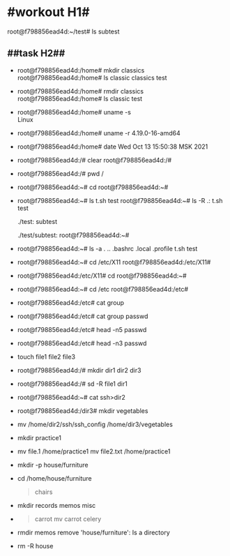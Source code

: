 
#workout H1#
============

root@f798856ead4d:~/test# ls
subtest

##task H2##
-----------

* root@f798856ead4d:/home# mkdir classics
root@f798856ead4d:/home# ls
classic  classics  test
* root@f798856ead4d:/home# rmdir classics  
root@f798856ead4d:/home# ls
classic  test
* root@f798856ead4d:/home# uname -s    
Linux
* root@f798856ead4d:/home# uname -r
4.19.0-16-amd64
* root@f798856ead4d:/home# date
Wed Oct 13 15:50:38 MSK 2021
* root@f798856ead4d:/# clear
    root@f798856ead4d:/#
* root@f798856ead4d:/# pwd
/
* root@f798856ead4d:~# cd
root@f798856ead4d:~# 
* root@f798856ead4d:~# ls
t.sh  test
root@f798856ead4d:~# ls -R
.:
t.sh  test

  ./test:
  subtest

  ./test/subtest:
root@f798856ead4d:~# 
* root@f798856ead4d:~# ls -a
.  ..  .bashrc  .local  .profile  t.sh  test
* root@f798856ead4d:~# cd /etc/X11
root@f798856ead4d:/etc/X11#
* root@f798856ead4d:/etc/X11# cd
root@f798856ead4d:~#
* root@f798856ead4d:~# cd /etc
root@f798856ead4d:/etc#
* root@f798856ead4d:/etc# cat group
* root@f798856ead4d:/etc# cat group passwd
* root@f798856ead4d:/etc# head -n5 passwd
* root@f798856ead4d:/etc# head -n3 passwd
* touch file1 file2 file3
* root@f798856ead4d:/# mkdir dir1 dir2 dir3
* root@f798856ead4d:/# sd -R file1 dir1
* root@f798856ead4d:~# cat ssh>dir2
* root@f798856ead4d:/dir3# mkdir vegetables
* mv /home/dir2/ssh/ssh_config /home/dir3/vegetables
* mkdir practice1
* mv file.1 /home/practice1
  mv file2.txt /home/practice1 
* mkdir -p house/furniture 
* cd /home/house/furniture
     >chairs
* mkdir records memos misc
* >carrot
     mv carrot celery 
* rmdir memos remove 'house/furniture': Is a directory 
* rm -R house 
